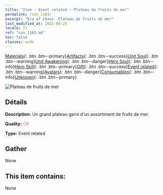 ```yaml
---
title: "Item - Event related - Plateau de fruits de mer"
permalink: /con_1163/
excerpt: "Era of Chaos  Plateau de fruits de mer"
last_modified_at: 2021-04-25
locale: fr
ref: "con_1163.md"
toc: false
classes: wide
---
```

 [Materials](/ItemsFR/){: .btn .btn--primary}[Artifacts](/ItemsFR/Artifacts/){: .btn .btn--success}[Unit Soul](/ItemsFR/UnitSoul/){: .btn .btn--warning}[Unit Awakening](/ItemsFR/UnitAwakening/){: .btn .btn--danger}[Hero Soul](/ItemsFR/HeroSoul/){: .btn .btn--info}[Hero Skill](/ItemsFR/HeroSkill/){: .btn .btn--primary}[Gift](/ItemsFR/Gift/){: .btn .btn--success}[Event related](/ItemsFR/Events/){: .btn .btn--warning}[Avatars](/ItemsFR/Avatars/){: .btn .btn--danger}[Consumables](/ItemsFR/Consumables/){: .btn .btn--info}[Unknown](/ItemsFR/Unknown/){: .btn .btn--primary}

 ![Plateau de fruits de mer](/images/t/i_8150013.png)

## Détails
 **Description:** Un grand plateau garni d'un assortiment de fruits de mer.

 **Quality:** <span style="color: #DA70D6">OK</span>

 **Type:** Event related

## Gather

  None

## This item contains:

  None

